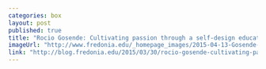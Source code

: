 ```yaml
---
categories: box
layout: post
published: true
title: "Rocio Gosende: Cultivating passion through a self-design education"
imageUrl: "http://www.fredonia.edu/_homepage_images/2015-04-13-Gosende-DSC021031.jpg"
link: "http://blog.fredonia.edu/2015/03/30/rocio-gosende-cultivating-passion-through-a-self-design-education/"
---
```



